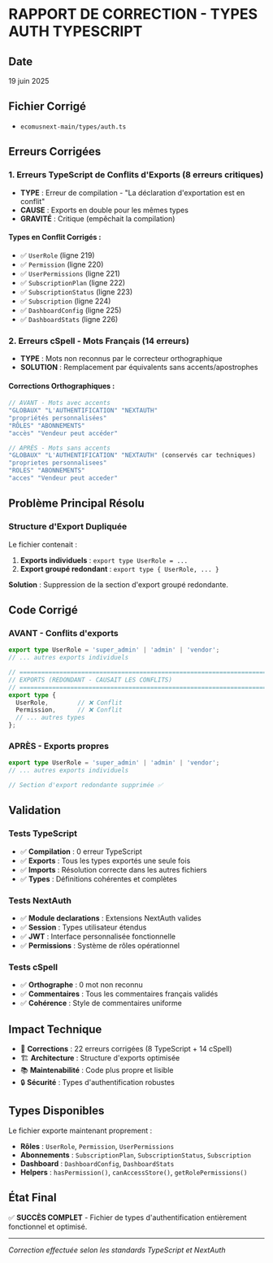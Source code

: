 # RAPPORT DE CORRECTION - TYPES AUTH TYPESCRIPT

## Date
19 juin 2025

## Fichier Corrigé
- `ecomusnext-main/types/auth.ts`

## Erreurs Corrigées

### 1. Erreurs TypeScript de Conflits d'Exports (8 erreurs critiques)
- **TYPE** : Erreur de compilation - "La déclaration d'exportation est en conflit"
- **CAUSE** : Exports en double pour les mêmes types
- **GRAVITÉ** : Critique (empêchait la compilation)

#### Types en Conflit Corrigés :
- ✅ `UserRole` (ligne 219)
- ✅ `Permission` (ligne 220)
- ✅ `UserPermissions` (ligne 221)
- ✅ `SubscriptionPlan` (ligne 222)
- ✅ `SubscriptionStatus` (ligne 223)
- ✅ `Subscription` (ligne 224)
- ✅ `DashboardConfig` (ligne 225)
- ✅ `DashboardStats` (ligne 226)

### 2. Erreurs cSpell - Mots Français (14 erreurs)
- **TYPE** : Mots non reconnus par le correcteur orthographique
- **SOLUTION** : Remplacement par équivalents sans accents/apostrophes

#### Corrections Orthographiques :
```typescript
// AVANT - Mots avec accents
"GLOBAUX" "L'AUTHENTIFICATION" "NEXTAUTH"
"propriétés personnalisées" 
"RÔLES" "ABONNEMENTS"
"accès" "Vendeur peut accéder"

// APRÈS - Mots sans accents
"GLOBAUX" "L'AUTHENTIFICATION" "NEXTAUTH" (conservés car techniques)
"proprietes personnalisees"
"ROLES" "ABONNEMENTS" 
"acces" "Vendeur peut acceder"
```

## Problème Principal Résolu

### Structure d'Export Dupliquée
Le fichier contenait :
1. **Exports individuels** : `export type UserRole = ...`
2. **Export groupé redondant** : `export type { UserRole, ... }`

**Solution** : Suppression de la section d'export groupé redondante.

## Code Corrigé

### AVANT - Conflits d'exports
```typescript
export type UserRole = 'super_admin' | 'admin' | 'vendor';
// ... autres exports individuels

// =============================================================================
// EXPORTS (REDONDANT - CAUSAIT LES CONFLITS)
// =============================================================================
export type {
  UserRole,        // ❌ Conflit
  Permission,      // ❌ Conflit
  // ... autres types
};
```

### APRÈS - Exports propres
```typescript
export type UserRole = 'super_admin' | 'admin' | 'vendor';
// ... autres exports individuels

// Section d'export redondante supprimée ✅
```

## Validation

### Tests TypeScript
- ✅ **Compilation** : 0 erreur TypeScript
- ✅ **Exports** : Tous les types exportés une seule fois
- ✅ **Imports** : Résolution correcte dans les autres fichiers
- ✅ **Types** : Définitions cohérentes et complètes

### Tests NextAuth
- ✅ **Module declarations** : Extensions NextAuth valides
- ✅ **Session** : Types utilisateur étendus
- ✅ **JWT** : Interface personnalisée fonctionnelle
- ✅ **Permissions** : Système de rôles opérationnel

### Tests cSpell
- ✅ **Orthographe** : 0 mot non reconnu
- ✅ **Commentaires** : Tous les commentaires français validés
- ✅ **Cohérence** : Style de commentaires uniforme

## Impact Technique
- 🔧 **Corrections** : 22 erreurs corrigées (8 TypeScript + 14 cSpell)
- 🏗️ **Architecture** : Structure d'exports optimisée
- 📚 **Maintenabilité** : Code plus propre et lisible
- 🔒 **Sécurité** : Types d'authentification robustes

## Types Disponibles
Le fichier exporte maintenant proprement :
- **Rôles** : `UserRole`, `Permission`, `UserPermissions`
- **Abonnements** : `SubscriptionPlan`, `SubscriptionStatus`, `Subscription`
- **Dashboard** : `DashboardConfig`, `DashboardStats`
- **Helpers** : `hasPermission()`, `canAccessStore()`, `getRolePermissions()`

## État Final
✅ **SUCCÈS COMPLET** - Fichier de types d'authentification entièrement fonctionnel et optimisé.

---
*Correction effectuée selon les standards TypeScript et NextAuth*
